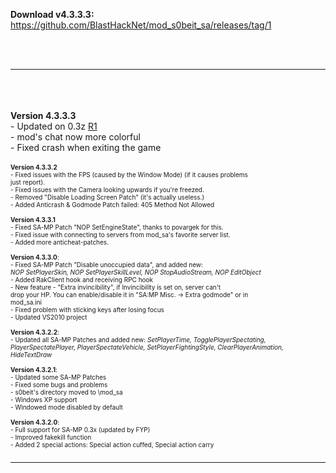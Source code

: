 <b>Download v4.3.3.3:</b> https://github.com/BlastHackNet/mod_s0beit_sa/releases/tag/1<br>

<br>
<br>
<hr><br>
<br>
<br>
<b>Version 4.3.3.3</b><br>
- Updated on 0.3z <a href='https://code.google.com/p/mod-s0beit-sa/source/detail?r=1'>R1</a><br>
- mod's chat now more colorful<br>
- Fixed crash when exiting the game<br>
<br>
<font size='1'>
<b>Version 4.3.3.2</b><br>
- Fixed issues with the FPS (caused by the Window Mode) (if it causes problems<br>
just report).<br>
- Fixed issues with the Camera looking upwards if you're freezed.<br>
- Removed "Disable Loading Screen Patch" (it's actually useless.)<br>
- Added Anticrash & Godmode Patch failed: 405 Method Not Allowed<br>
<br>
<b>Version 4.3.3.1</b><br>
- Fixed SA-MP Patch "NOP SetEngineState", thanks to povargek for this.<br>
- Fixed issue with connecting to servers from mod_sa's favorite server list.<br>
- Added more anticheat-patches.<br>
<br>
<b>Version 4.3.3.0</b>:<br>
- Fixed SA-MP Patch "Disable unoccupied data", and added new:<br>
<i>NOP SetPlayerSkin, NOP SetPlayerSkillLevel, NOP StopAudioStream, NOP EditObject</i><br>
- Added RakClient hook and receiving RPC hook<br>
- New feature - "Extra invincibility", if Invincibility is set on, server can't<br>
drop your HP. You can enable/disable it in "SA:MP Misc. -> Extra godmode" or in<br>
mod_sa.ini<br>
- Fixed problem with sticking keys after losing focus<br>
- Updated VS2010 project<br>
<br>
<b>Version 4.3.2.2</b>:<br>
- Updated all SA-MP Patches and added new:<i>
SetPlayerTime, TogglePlayerSpectating, PlayerSpectatePlayer, PlayerSpectateVehicle, SetPlayerFightingStyle, ClearPlayerAnimation, HideTextDraw</i><br><br>
<b>Version 4.3.2.1</b>:<br>
- Updated some SA-MP Patches<br>
- Fixed some bugs and problems<br>
- s0beit's directory moved to <GTA Folder>\mod_sa<br>
- Windows XP support<br>
- Windowed mode disabled by default<br>
<br>
<b>Version 4.3.2.0</b>:<br>
- Full support for SA-MP 0.3x (updated by FYP)<br>
- Improved fakekill function<br>
- Added 2 special actions: Special action cuffed, Special action carry<br>
<br>

<hr>

